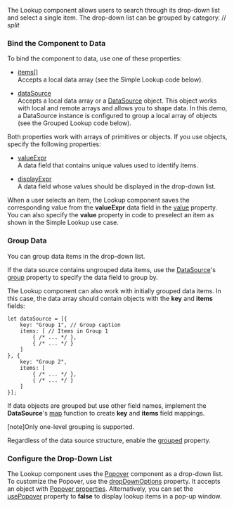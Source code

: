 The Lookup component allows users to search through its drop-down list and select a single item. The drop-down list can be grouped by category.
// _split_

### Bind the Component to Data
To bind the component to data, use one of these properties:

* [items[]](/Documentation/ApiReference/UI_Components/dxLookup/Configuration/#items)                
Accepts a local data array (see the Simple Lookup code below).

* [dataSource](/Documentation/ApiReference/UI_Components/dxLookup/Configuration/#dataSource)             
Accepts a local data array or a [DataSource](/Documentation/ApiReference/Data_Layer/DataSource/) object. This object works with local and remote arrays and allows you to shape data. In this demo, a DataSource instance is configured to group a local array of objects (see the Grouped Lookup code below).

Both properties work with arrays of primitives or objects. If you use objects, specify the following properties:

* [valueExpr](/Documentation/ApiReference/UI_Components/dxLookup/Configuration/#valueExpr)          
A data field that contains unique values used to identify items.

* [displayExpr](/Documentation/ApiReference/UI_Components/dxLookup/Configuration/#displayExpr)          
A data field whose values should be displayed in the drop-down list.

When a user selects an item, the Lookup component saves the corresponding value from the **valueExpr** data field in the [value](/Documentation/ApiReference/UI_Components/dxLookup/Configuration/#value) property. You can also specify the **value** property in code to preselect an item as shown in the Simple Lookup use case.

### Group Data
You can group data items in the drop-down list.

If the data source contains ungrouped data items, use the [DataSource](/Documentation/ApiReference/Data_Layer/DataSource/)'s [group](/Documentation/ApiReference/Data_Layer/DataSource/Configuration/#group) property to specify the data field to group by.

The Lookup component can also work with initially grouped data items. In this case, the data array should contain objects with the **key** and **items** fields:

    let dataSource = [{
        key: "Group 1", // Group caption 
        items: [ // Items in Group 1
            { /* ... */ },
            { /* ... */ }
        ]
    }, {
        key: "Group 2",
        items: [
            { /* ... */ },
            { /* ... */ }
        ]
    }];

If data objects are grouped but use other field names, implement the **DataSource**'s [map](/Documentation/ApiReference/Data_Layer/DataSource/Configuration/#map) function to create **key** and **items** field mappings.

[note]Only one-level grouping is supported.

Regardless of the data source structure, enable the [grouped](/Documentation/ApiReference/UI_Components/dxSelectBox/Configuration/#grouped) property.

### Configure the Drop-Down List
The Lookup component uses the [Popover](/Documentation/ApiReference/UI_Components/dxPopover/) component as a drop-down list. To customize the Popover, use the [dropDownOptions](/Documentation/ApiReference/UI_Components/dxLookup/Configuration/#dropDownOptions) property. It accepts an object with [Popover properties](/Documentation/ApiReference/UI_Components/dxPopover/Configuration/). Alternatively, you can set the [usePopover](/Documentation/ApiReference/UI_Components/dxLookup/Configuration/#usePopover) property to **false** to display lookup items in a pop-up window.
